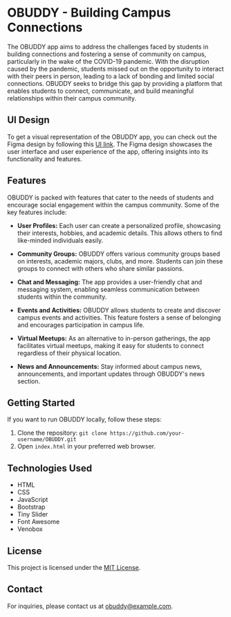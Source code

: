 # OBUDDY - Building Campus Connections

The OBUDDY app aims to address the challenges faced by students in building connections and fostering a sense of community on campus, particularly in the wake of the COVID-19 pandemic. With the disruption caused by the pandemic, students missed out on the opportunity to interact with their peers in person, leading to a lack of bonding and limited social connections. OBUDDY seeks to bridge this gap by providing a platform that enables students to connect, communicate, and build meaningful relationships within their campus community.

## UI Design
To get a visual representation of the OBUDDY app, you can check out the Figma design by following this [UI link](igma.com/files/team/1256181181771688102/Team-OBUDDY?fuid=1013535016858123531). The Figma design showcases the user interface and user experience of the app, offering insights into its functionality and features.

## Features
OBUDDY is packed with features that cater to the needs of students and encourage social engagement within the campus community. Some of the key features include:

- **User Profiles:** Each user can create a personalized profile, showcasing their interests, hobbies, and academic details. This allows others to find like-minded individuals easily.

- **Community Groups:** OBUDDY offers various community groups based on interests, academic majors, clubs, and more. Students can join these groups to connect with others who share similar passions.

- **Chat and Messaging:** The app provides a user-friendly chat and messaging system, enabling seamless communication between students within the community.

- **Events and Activities:** OBUDDY allows students to create and discover campus events and activities. This feature fosters a sense of belonging and encourages participation in campus life.

- **Virtual Meetups:** As an alternative to in-person gatherings, the app facilitates virtual meetups, making it easy for students to connect regardless of their physical location.

- **News and Announcements:** Stay informed about campus news, announcements, and important updates through OBUDDY's news section.

## Getting Started
If you want to run OBUDDY locally, follow these steps:

1. Clone the repository: `git clone https://github.com/your-username/OBUDDY.git`
2. Open `index.html` in your preferred web browser.

## Technologies Used
- HTML
- CSS
- JavaScript
- Bootstrap
- Tiny Slider
- Font Awesome
- Venobox

## License
This project is licensed under the [MIT License](LICENSE).

## Contact
For inquiries, please contact us at [obuddy@example.com](mailto:obuddy@example.com).
